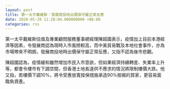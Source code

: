 ```yaml
---
layout: post
title: 第一太平戴維斯：發展商投地出價保守屬正常反應
date: 2020-05-20 11:28:04.000000000 +08:00
categories: rss
---
```


第一太平戴維斯估值及專業顧問服務董事總經理陳超國表示，疫情加上目前本港經濟等因素，令發展商認為現時入市風險較高，而中美貿易戰及本地社會事件，亦為市場帶來不明朗，發展商投地時出價保守屬正常反應，又指不認為後市悲觀。

陳超國認為，疫情緩和雖然增加市民入市意欲，但如果經濟持續轉差、失業率上升等，都會令樓市有下調空間，但香港土地長遠供不應求的情況將限制樓價大跌。他又指，若樓價下調10%，將令受惠放寬按保措施承造90%按揭的買家，更容易面臨負資產。
